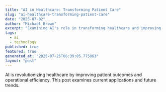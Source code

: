 ```yaml
---
title: "AI in Healthcare: Transforming Patient Care"
slug: "ai-healthcare-transforming-patient-care"
date: "2025-07-02"
author: "Michael Brown"
excerpt: "Examining AI's role in transforming healthcare and improving patient outcomes."
tags:
  - ai
  - technology
published: true
featured: true
generated_at: "2025-07-25T06:39:05.775063"
layout: "post"
---
```


AI is revolutionizing healthcare by improving patient outcomes and operational efficiency. This post examines current applications and future trends.